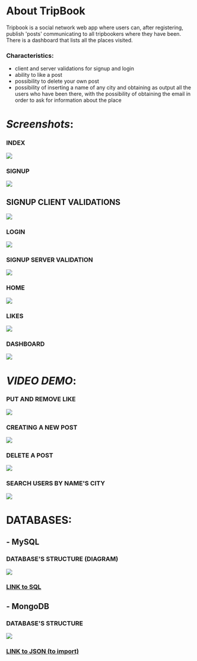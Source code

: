 # About TripBook

Tripbook is a social network web app where users can, after registering, 
publish 'posts' communicating to all tripbookers where they have been.
There is a dashboard that lists all the places visited.

### Characteristics:

- client and server validations for signup and login
- ability to like a post
- possibility to delete your own post
- possibility of inserting a name of any city 
and obtaining as output all the users who have been there,
  with the possibility of obtaining the email in order to ask for information about the place


# _Screenshots_:

### INDEX
![](screenshoots/index.jpg)


### SIGNUP
![](screenshoots/signup.jpg)
## SIGNUP CLIENT VALIDATIONS
![](screenshoots/signup_client_validation.jpg)


### LOGIN
![](screenshoots/login.jpg)
### SIGNUP SERVER VALIDATION
![](screenshoots/login_server_validation.jpg)


### HOME
![](screenshoots/home.jpg)


### LIKES
![](screenshoots/likes.jpg)


### DASHBOARD
![](screenshoots/dashboard.jpg)

# _VIDEO DEMO_:

### PUT AND REMOVE LIKE
![](screenshoots/demo_likes.gif)

### CREATING A NEW POST
![](screenshoots/demo_new_post.gif)

### DELETE A POST
![](screenshoots/demo_delete_post.gif)

### SEARCH USERS BY NAME'S CITY
![](screenshoots/demo_search_users.gif)

# DATABASES: 

## - MySQL

### DATABASE'S STRUCTURE (DIAGRAM)
![](db_diagram.png)
### [LINK to SQL](db_structure.sql)

## - MongoDB
### DATABASE'S STRUCTURE 
![](screenshoots/MongoDB.jpg)
### [LINK to JSON (to import) ](images.json)


